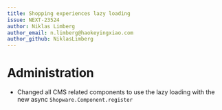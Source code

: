 ```yaml
---
title: Shopping experiences lazy loading
issue: NEXT-23524
author: Niklas Limberg
author_email: n.limberg@haokeyingxiao.com
author_github: NiklasLimberg
---
```

# Administration
* Changed all CMS related components to use the lazy loading with the new async `Shopware.Component.register`

